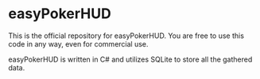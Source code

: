 # easyPokerHUD
This is the official repository for easyPokerHUD. You are free to use this code in any way, even for commercial use. 

easyPokerHUD is written in C# and utilizes SQLite to store all the gathered data. 
